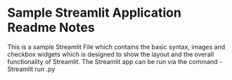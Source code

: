 # Sample Streamlit Application Readme Notes
This is a sample Streamlit File which contains the basic syntax, images and checkbox widgets which is designed to show the layout and the overall functionality of Streamlit.
The Streamlit app can be run via the command - Streamlit run <your filename>.py
